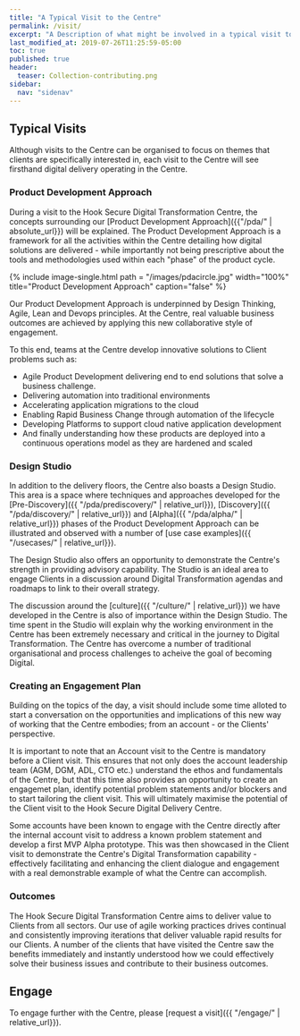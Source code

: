 ```yaml
---
title: "A Typical Visit to the Centre"
permalink: /visit/
excerpt: "A Description of what might be involved in a typical visit to the Centre"
last_modified_at: 2019-07-26T11:25:59-05:00
toc: true
published: true
header:
  teaser: Collection-contributing.png
sidebar:
  nav: "sidenav"
---
```

## Typical Visits

Although visits to the Centre can be organised to focus on themes that clients are specifically interested in, each visit to the Centre will see firsthand digital delivery operating in the Centre.

### Product Development Approach

During a visit to the Hook Secure Digital Transformation Centre, the concepts surrounding our [Product Development Approach]({{"/pda/" | absolute_url}}) will be explained. The Product Development Approach is a framework for all the activities within the Centre detailing how digital solutions are delivered - while importantly not being prescriptive about the tools and methodologies used within each "phase" of the product cycle.

{% include image-single.html path = "/images/pdacircle.jpg" width="100%" title="Product Development Approach" caption="false" %}

Our Product Development Approach is underpinned by Design Thinking, Agile, Lean and Devops principles. At the Centre, real valuable business outcomes are achieved by applying this new collaborative style of engagement.

To this end, teams at the Centre develop innovative solutions to Client problems such as:

- Agile Product Development delivering end to end solutions that solve a business challenge.
- Delivering automation into traditional environments
- Accelerating application migrations to the cloud  
- Enabling Rapid Business Change through automation of the lifecycle
- Developing Platforms to support cloud native application development
- And finally understanding how these products are deployed into a continuous operations model as they are hardened and scaled

### Design Studio

In addition to the delivery floors, the Centre also boasts a Design Studio. This area is a space where techniques and approaches developed for the [Pre-Discovery]({{ "/pda/prediscovery/" | relative_url}}), [Discovery]({{ "/pda/discovery/" | relative_url}}) and [Alpha]({{ "/pda/alpha/" | relative_url}}) phases of the Product Development Approach can be illustrated and observed with a number of [use case examples]({{ "/usecases/" | relative_url}}). 

The Design Studio also offers an opportunity to demonstrate the Centre's strength in providing advisory capability. The Studio is an ideal area to engage Clients in a discussion around Digital Transformation agendas and roadmaps to link to their overall strategy.

The discussion around the [culture]({{ "/culture/" | relative_url}}) we have developed in the Centre is also of importance within the Design Studio. The time spent in the Studio will explain why the working environment in the Centre has been extremely necessary and critical in the journey to Digital Transformation. The Centre has overcome a number of traditional organisational and process challenges to acheive the goal of becoming Digital. 

### Creating an Engagement Plan

Building on the topics of the day, a visit should include some time alloted to start a conversation on the opportunities and implications of this new way of working that the Centre embodies; from an account - or the Clients' perspective.

It is important to note that an Account visit to the Centre is mandatory before a Client visit. This ensures that not only does the account leadership team (AGM, DGM, ADL, CTO etc.) understand the ethos and fundamentals of the Centre, but that this time also provides an opportunity to create an engagemet plan, identify potential problem statements and/or blockers and to start tailoring the client visit. This will ultimately maximise the potential of the Client visit to the Hook Secure Digital Delivery Centre.

Some accounts have been known to engage with the Centre directly after the internal account visit to address a known problem statement and develop a first MVP Alpha prototype. This was then showcased in the Client visit to demonstrate the Centre's Digital Transformation capability - effectively facilitating and enhancing the client dialogue and engagement with a real demonstrable example of what the Centre can accomplish.

### Outcomes

The Hook Secure Digital Transformation Centre aims to deliver value to Clients from all sectors. Our use of agile working practices drives continual and consistently improving iterations that deliver valuable rapid results for our Clients. A number of the clients that have visited the Centre saw the benefits immediately and instantly understood how we could effectively solve their business issues and contribute to their business outcomes.

## Engage
To engage further with the Centre, please [request a visit]({{ "/engage/" | relative_url}}).





